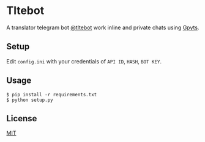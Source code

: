 # Tltebot
A translator telegram bot [@tltebot](https://t.me/tltebot) work inline and private chats using [Gpyts](https://github.com/Ripeey/Gpyts).

## Setup 
Edit `config.ini` with your credentials of `API ID`, `HASH`, `BOT KEY`.
## Usage

```shell
$ pip install -r requirements.txt
$ python setup.py
```

## License
[MIT](https://github.com/Ripeey/Tltebot/blob/main/LICENSE)
